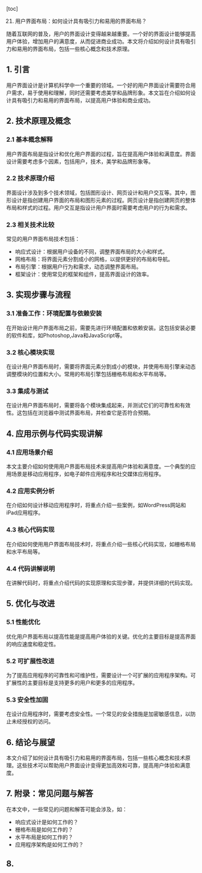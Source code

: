 
[toc]                    
                
                
21. 用户界面布局：如何设计具有吸引力和易用的界面布局？

随着互联网的普及，用户的界面设计变得越来越重要。一个好的界面设计能够提高用户体验，增加用户的满意度，从而促进商业成功。本文将介绍如何设计具有吸引力和易用的界面布局，包括一些核心概念和技术原理。

## 1. 引言

用户界面设计是计算机科学中一个重要的领域。一个好的用户界面设计需要符合用户需求，易于使用和理解，同时还需要考虑美学和品牌形象。本文旨在介绍如何设计具有吸引力和易用的界面布局，以提高用户体验和商业成功。

## 2. 技术原理及概念

### 2.1 基本概念解释

用户界面布局是指设计和优化用户界面的过程，旨在提高用户体验和满意度。界面设计需要考虑多个因素，包括用户，技术，美学和品牌形象等。

### 2.2 技术原理介绍

界面设计涉及到多个技术领域，包括图形设计、网页设计和用户交互等。其中，图形设计是指创建用户界面的布局和图形元素的过程。网页设计是指创建网页的整体布局和样式的过程。用户交互是指设计用户界面时需要考虑用户的行为和需求。

### 2.3 相关技术比较

常见的用户界面布局技术包括：

- 响应式设计：根据用户设备的不同，调整界面布局的大小和样式。
- 网格布局：将界面元素分割成小的网格，以提供更好的布局和导航。
- 布局引擎：根据用户行为和需求，动态调整界面布局。
- 框架设计：使用常见的框架和组件，提高界面设计的效率。

## 3. 实现步骤与流程

### 3.1 准备工作：环境配置与依赖安装

在开始设计用户界面布局之前，需要先进行环境配置和依赖安装。这包括安装必要的软件和库，如Photoshop,Java和JavaScript等。

### 3.2 核心模块实现

在设计用户界面布局时，需要将界面元素分割成小的模块，并使用布局引擎来动态调整模块的位置和大小。常用的布局引擎包括栅格布局和水平布局等。

### 3.3 集成与测试

在设计用户界面布局时，需要将各个模块集成起来，并测试它们的可靠性和有效性。这包括在浏览器中测试界面布局，并检查它是否符合预期。

## 4. 应用示例与代码实现讲解

### 4.1 应用场景介绍

本文主要介绍如何使用用户界面布局技术来提高用户体验和满意度。一个典型的应用场景是移动应用程序，如电子邮件应用程序和社交媒体应用程序。

### 4.2 应用实例分析

在介绍如何设计移动应用程序时，将重点介绍一些案例，如WordPress网站和iPad应用程序。

### 4.3 核心代码实现

在介绍如何使用用户界面布局技术时，将重点介绍一些核心代码实现，如栅格布局和水平布局等。

### 4.4 代码讲解说明

在讲解代码时，将重点介绍代码的实现原理和实现步骤，并提供详细的代码实现。

## 5. 优化与改进

### 5.1 性能优化

优化用户界面布局以提高性能是提高用户体验的关键。优化的主要目标是提高界面的响应速度和稳定性。

### 5.2 可扩展性改进

为了提高应用程序的可靠性和可维护性，需要设计一个可扩展的应用程序架构。可扩展性的主要目标是支持更多的用户和更多的应用程序。

### 5.3 安全性加固

在设计应用程序时，需要考虑安全性。一个常见的安全措施是加密敏感信息，以防止未经授权的访问。

## 6. 结论与展望

本文介绍了如何设计具有吸引力和易用的界面布局，包括一些核心概念和技术原理。这些技术可以帮助用户界面设计变得更加高效和可靠，提高用户体验和满意度。

## 7. 附录：常见问题与解答

在本文中，一些常见的问题和解答可能会涉及，如：

- 响应式设计是如何工作的？
- 栅格布局是如何工作的？
- 水平布局是如何工作的？
- 应用程序架构是如何工作的？

## 8.

